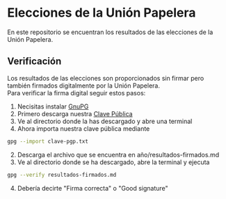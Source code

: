 # Elecciones de la Unión Papelera
En este repositorio se encuentran los resultados de las elecciones de la Unión Papelera.

## Verificación
Los resultados de las elecciones son proporcionados sin firmar pero también firmados digitalmente por la Unión Papelera.  
Para verificar la firma digital seguir estos pasos:

1. Necisitas instalar [GnuPG](https://gnupg.org/ "GnuPG")
1. Primero descarga nuestra [Clave Pública](https://unionpapelera.ml/assets/docs/clave-pgp.txt)
1. Ve al directorio donde la has descargado y abre una terminal
1. Ahora importa nuestra clave pública mediante
```bash
gpg --import clave-pgp.txt
```
2. Descarga el archivo que se encuentra en año/resultados-firmados.md
3. Ve al directorio donde se ha descargado, abre la terminal y ejecuta
```bash
gpg --verify resultados-firmados.md
```
4. Debería decirte "Firma correcta" o "Good signature"